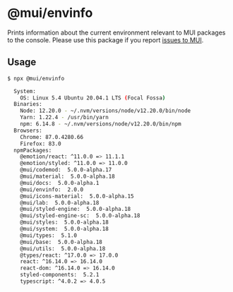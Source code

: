 # @mui/envinfo

Prints information about the current environment relevant to MUI packages to the console.
Please use this package if you report [issues to MUI](https://github.com/mui/material-ui/issues).

## Usage

```bash
$ npx @mui/envinfo

  System:
    OS: Linux 5.4 Ubuntu 20.04.1 LTS (Focal Fossa)
  Binaries:
    Node: 12.20.0 - ~/.nvm/versions/node/v12.20.0/bin/node
    Yarn: 1.22.4 - /usr/bin/yarn
    npm: 6.14.8 - ~/.nvm/versions/node/v12.20.0/bin/npm
  Browsers:
    Chrome: 87.0.4280.66
    Firefox: 83.0
  npmPackages:
    @emotion/react: ^11.0.0 => 11.1.1
    @emotion/styled: ^11.0.0 => 11.0.0
    @mui/codemod:  5.0.0-alpha.17
    @mui/material:  5.0.0-alpha.18
    @mui/docs:  5.0.0-alpha.1
    @mui/envinfo:  2.0.0
    @mui/icons-material:  5.0.0-alpha.15
    @mui/lab:  5.0.0-alpha.18
    @mui/styled-engine:  5.0.0-alpha.18
    @mui/styled-engine-sc:  5.0.0-alpha.18
    @mui/styles:  5.0.0-alpha.18
    @mui/system:  5.0.0-alpha.18
    @mui/types:  5.1.0
    @mui/base:  5.0.0-alpha.18
    @mui/utils:  5.0.0-alpha.18
    @types/react: ^17.0.0 => 17.0.0
    react: ^16.14.0 => 16.14.0
    react-dom: ^16.14.0 => 16.14.0
    styled-components:  5.2.1
    typescript: ^4.0.2 => 4.0.5
```
